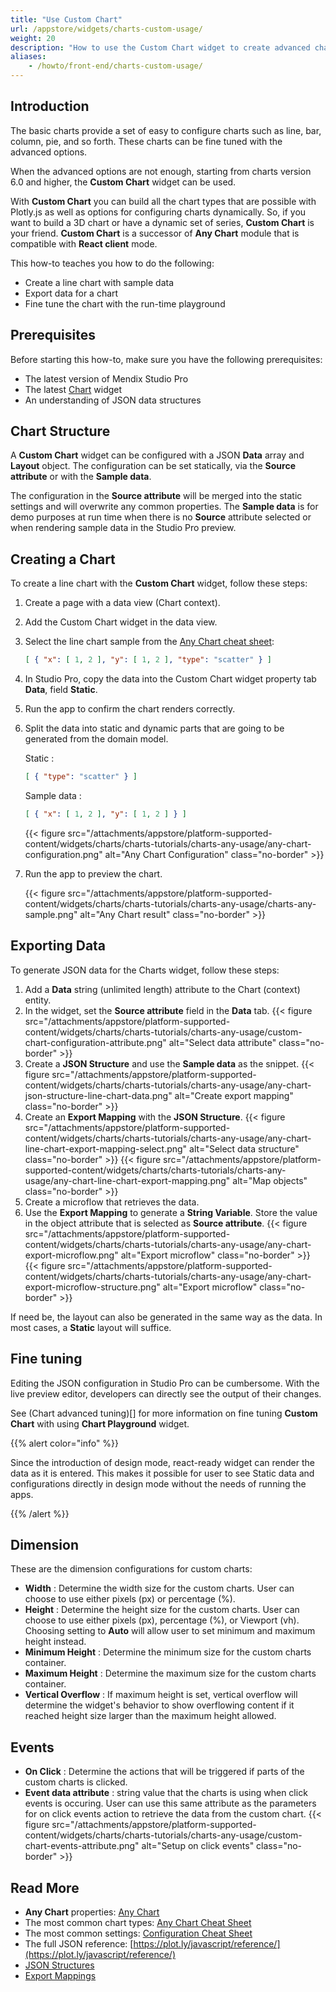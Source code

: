 ```yaml
---
title: "Use Custom Chart"
url: /appstore/widgets/charts-custom-usage/
weight: 20
description: "How to use the Custom Chart widget to create advanced charts"
aliases:
    - /howto/front-end/charts-custom-usage/
---
```


## Introduction

The basic charts provide a set of easy to configure charts such as line, bar, column, pie, and so forth. These charts can be fine tuned with the advanced options.

When the advanced options are not enough, starting from charts version 6.0 and higher, the **Custom Chart** widget can be used.

With **Custom Chart** you can build all the chart types that are possible with Plotly.js as well as options for configuring charts dynamically. So, if you want to build a 3D chart or have a dynamic set of series, **Custom Chart** is your friend.
**Custom Chart** is a successor of **Any Chart** module that is compatible with **React client** mode.

This how-to teaches you how to do the following:

* Create a line chart with sample data
* Export data for a chart
* Fine tune the chart with the run-time playground

## Prerequisites

Before starting this how-to, make sure you have the following prerequisites:

* The latest version of Mendix Studio Pro
* The latest [Chart](/appstore/widgets/charts/) widget
* An understanding of JSON data structures

## Chart Structure

A **Custom Chart** widget can be configured with a JSON **Data** array and **Layout** object. The configuration can be set statically, via the **Source attribute** or with the **Sample data**.

The configuration in the **Source attribute** will be merged into the static settings and will overwrite any common properties. The **Sample data** is for demo purposes at run time when there is no **Source** attribute selected or when rendering sample data in the Studio Pro preview.

## Creating a Chart

To create a line chart with the **Custom Chart** widget, follow these steps:

1. Create a page with a data view (Chart context).
2. Add the Custom Chart widget in the data view.
3. Select the line chart sample from the [Any Chart cheat sheet](/refguide/charts-any-cheat-sheet/#line-chart):

    ```json
    [ { "x": [ 1, 2 ], "y": [ 1, 2 ], "type": "scatter" } ]
    ```

4. In Studio Pro, copy the data into the Custom Chart widget property tab **Data**, field **Static**.
5. Run the app to confirm the chart renders correctly.
6. Split the data into static and dynamic parts that are going to be generated from the domain model.

    Static :  

    ```json
    [ { "type": "scatter" } ]
    ```

    Sample data :  

    ```json
    [ { "x": [ 1, 2 ], "y": [ 1, 2 ] } ]
    ```

    {{< figure src="/attachments/appstore/platform-supported-content/widgets/charts/charts-tutorials/charts-any-usage/any-chart-configuration.png" alt="Any Chart Configuration" class="no-border" >}}

7. Run the app to preview the chart.

    {{< figure src="/attachments/appstore/platform-supported-content/widgets/charts/charts-tutorials/charts-any-usage/charts-any-sample.png" alt="Any Chart result" class="no-border" >}}

## Exporting Data

To generate JSON data for the Charts widget, follow these steps:

1. Add a **Data** string (unlimited length) attribute to the Chart (context) entity.
2. In the widget, set the **Source attribute** field in the **Data** tab.
    {{< figure src="/attachments/appstore/platform-supported-content/widgets/charts/charts-tutorials/charts-any-usage/custom-chart-configuration-attribute.png" alt="Select data attribute" class="no-border" >}}
3. Create a **JSON Structure** and use the **Sample data** as the snippet.
    {{< figure src="/attachments/appstore/platform-supported-content/widgets/charts/charts-tutorials/charts-any-usage/any-chart-json-structure-line-chart-data.png" alt="Create export mapping" class="no-border" >}}
4. Create an **Export Mapping** with the **JSON Structure**.
    {{< figure src="/attachments/appstore/platform-supported-content/widgets/charts/charts-tutorials/charts-any-usage/any-chart-line-chart-export-mapping-select.png" alt="Select data structure" class="no-border" >}}
    {{< figure src="/attachments/appstore/platform-supported-content/widgets/charts/charts-tutorials/charts-any-usage/any-chart-line-chart-export-mapping.png" alt="Map objects" class="no-border" >}}
5. Create a microflow that retrieves the data.
6. Use the **Export Mapping** to generate a **String Variable**. Store the value in the object attribute that is selected as **Source attribute**.
    {{< figure src="/attachments/appstore/platform-supported-content/widgets/charts/charts-tutorials/charts-any-usage/any-chart-export-microflow.png" alt="Export microflow" class="no-border" >}}
    {{< figure src="/attachments/appstore/platform-supported-content/widgets/charts/charts-tutorials/charts-any-usage/any-chart-export-microflow-structure.png" alt="Export microflow" class="no-border" >}}

If need be, the layout can also be generated in the same way as the data. In most cases, a **Static** layout will suffice.

## Fine tuning

Editing the JSON configuration in Studio Pro can be cumbersome. With the live preview editor, developers can directly see the output of their changes. 

See (Chart advanced tuning)[] for more information on fine tuning **Custom Chart** with using **Chart Playground** widget.

{{% alert color="info" %}}

Since the introduction of design mode, react-ready widget can render the data as it is entered. This makes it possible for user to see Static data and configurations directly in design mode without the needs of running the apps.

{{% /alert %}}

## Dimension

These are the dimension configurations for custom charts:

- **Width** : Determine the width size for the custom charts. User can choose to use either pixels (px) or percentage (%).
- **Height** : Determine the height size for the custom charts. User can choose to use either pixels (px), percentage (%), or Viewport (vh). Choosing setting to **Auto** will allow user to set minimum and maximum height instead.
- **Minimum Height** : Determine the minimum size for the custom charts container.
- **Maximum Height** : Determine the maximum size for the custom charts container.
- **Vertical Overflow** : If maximum height is set, vertical overflow will determine the widget's behavior to show overflowing content if it reached height size larger than the maximum height allowed.


## Events

- **On Click** : Determine the actions that will be triggered if parts of the custom charts is clicked.
- **Event data attribute** : string value that the charts is using when click events is occuring. User can use this same attribute as the parameters for on click events action to retrieve the data from the custom chart.
 {{< figure src="/attachments/appstore/platform-supported-content/widgets/charts/charts-tutorials/charts-any-usage/custom-chart-events-attribute.png" alt="Setup on click events" class="no-border" >}}

## Read More

* **Any Chart** properties: [Any Chart](/refguide/charts-any-configuration/)
* The most common chart types:  [Any Chart Cheat Sheet](/refguide/charts-any-cheat-sheet/)
* The most common settings: [Configuration Cheat Sheet](/refguide/charts-advanced-cheat-sheet/)
* The full JSON reference: [https://plot.ly/javascript/reference/](https://plot.ly/javascript/reference/)
* [JSON Structures](/refguide/json-structures/)
* [Export Mappings](/refguide/export-mappings/)  
